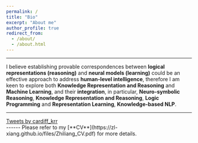 ```yaml
---
permalink: /
title: "Bio"
excerpt: "About me"
author_profile: true
redirect_from: 
  - /about/
  - /about.html
---
```

------
I believe establishing provable correspondences between **logical representations (reasoning)** and **neural models (learning)** could be an effective approach to address  **human-level intelligence**, therefore I am keen to explore both **Knowledge Representation and Reasoning** and **Machine Learning**, and their **integration**, in particular, **Neuro-symbolic Reasoning**, **Knowledge Representation and Reasoning**, **Logic Programming** and **Representation Learning**, **Knowledge-based NLP**.


------
  <div>
        <a class="twitter-timeline" data-width="350" data-height="500" href="https://twitter.com/cardiff_krr">
        Tweets by cardiff_krr</a> <script async src="https://platform.twitter.com/widgets.js" charset="utf-8"></script>
    </div>
------
Please refer to my [**CV**](https://zl-xiang.github.io/files/Zhiliang_CV.pdf) for more details.
